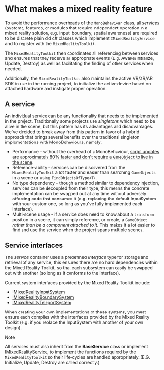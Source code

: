 # What makes a mixed reality feature

To avoid the performance overheads of the `MonoBehaviour` class, all *services* (systems, features, or modules that require independent operation in a mixed reality solution, e.g. input, boundary, spatial awareness) are required to be discrete plain old c# classes which implement `IMixedRealityService` and to register with the `MixedRealityToolkit`.

The `MixedRealityToolkit` then coordinates all referencing between services and ensures that they receive all appropriate events (E.g. Awake/Initialize, Update, Destroy) as well as facilitating the finding of other services when needed.

Additionally, the `MixedRealityToolkit` also maintains the active VR/XR/AR SDK in use in the running project, to initialize the active device based on attached hardware and instigate proper operation.

## A service

An individual service can be any functionality that needs to be implemented in the project. Traditionally some projects use *singletons* which need to be alive in the scene, but this pattern has its advantages and disadvantages. We've decided to break away from this pattern in favor of a hybrid approach that brings several benefits over the traditional singleton implementations with MonoBehaviours, namely:

* Performance - without the overhead of a MonoBehaviour, [script updates are approximately 80% faster and don't require a `GameObject` to live in the scene](https://blogs.unity3d.com/2015/12/23/1k-update-calls/).
* Reference-ability - services can be discovered from the `MixedRealityToolkit` a lot faster and easier than searching `GameObjects` in a scene or using `FindObjectsOfType<T>`.
* No type dependency - though a method similar to dependency injection, services can be decoupled from their type, this means the concrete implementation can be swapped out at any time without adversely affecting code that consumes it (e.g. replacing the default InputSystem with your custom one, so long as you've fully implemented each interface).
* Multi-scene usage - if a service does need to know about a `transform` position in a scene, it can simply reference, or create, a `GameObject` _rather than be a component attached to it_. This makes it a lot easier to find and use the service when the project spans multiple scenes.

## Service interfaces

The *service* container uses a predefined *interface* type for storage and retrieval of any service, this ensures there are no hard dependencies within the Mixed Reality Toolkit, so that each subsystem can easily be swapped out with another (so long as it conforms to the interface).

Current system interfaces provided by the Mixed Reality Toolkit include:

* [IMixedRealityInputSystem](xref:Microsoft.MixedReality.Toolkit.Input.IMixedRealityInputSystem)
* [IMixedRealityBoundarySystem](xref:Microsoft.MixedReality.Toolkit.Boundary.IMixedRealityBoundarySystem)
* [IMixedRealityTeleportSystem](xref:Microsoft.MixedReality.Toolkit.Teleport.IMixedRealityTeleportSystem)

When creating your own implementations of these systems, you must ensure each complies with the interfaces provided by the Mixed Reality Toolkit (e.g. if you replace the InputSystem with another of your own design).

> [!NOTE]
> All services must also inherit from the **BaseService** class or implement [IMixedRealityService](xref:Microsoft.MixedReality.Toolkit.IMixedRealityService), to implement the functions required by the `MixedRealityToolkit` so their life-cycles are handled appropriately. (E.G. Initialize, Update, Destroy are called correctly.)

